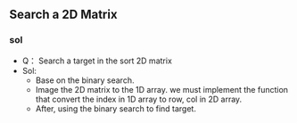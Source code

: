 ## Search a 2D Matrix
### sol
- Q： Search a target in the sort 2D matrix
- Sol: 
    - Base on the binary search.
    - Image the 2D matrix to the 1D array. we must implement the function that convert the index in 1D array to row, col in 2D array.
    - After, using the binary search to find target.
